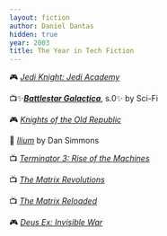 ```yaml
---
layout: fiction
author: Daniel Dantas
hidden: true
year: 2003
title: The Year in Tech Fiction
---
```


🎮 [_Jedi Knight: Jedi Academy_](https://en.wikipedia.org/wiki/Star_Wars_Jedi_Knight:_Jedi_Academy) <!-- 9/16/2009 -->

📺✨[***Battlestar Galactica***](https://en.wikipedia.org/wiki/Battlestar_Galactica_(miniseries)), s.0✨ by Sci-Fi <!-- 1/23/2007 -->

🎮 [_Knights of the Old Republic_](https://en.wikipedia.org/wiki/Star_Wars:_Knights_of_the_Old_Republic) <!-- 11/27/2006 -->

📕 [_Ilium_](https://en.wikipedia.org/wiki/Ilium_(novel)) by Dan Simmons <!-- 7/17/2005 -->

📺 [_Terminator 3: Rise of the Machines_](https://en.wikipedia.org/wiki/Terminator_3:_Rise_of_the_Machines) <!-- 7/2/2004 -->

📺 [_The Matrix Revolutions_](https://en.wikipedia.org/wiki/The_Matrix_Revolutions) <!-- 12/6/2003 -->

📺 [_The Matrix Reloaded_](https://en.wikipedia.org/wiki/The_Matrix_Reloaded) <!-- 12/6/2003 -->

🎮 [_Deus Ex: Invisible War_](https://en.wikipedia.org/wiki/Deus_Ex:_Invisible_War) <!-- 12/3/2003 -->
